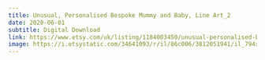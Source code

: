 ```yaml
---
title: Unusual, Personalised Bespoke Mummy and Baby, Line Art_2
date: 2020-06-01
subtitle: Digital Download
link: https://www.etsy.com/uk/listing/1184003450/unusual-personalised-bespoke-mummy-and
image: https://i.etsystatic.com/34641093/r/il/86c006/3812051941/il_794xN.3812051941_ksbo.jpg
---
```

